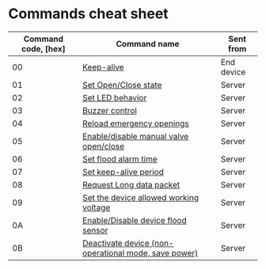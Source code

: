 # Commands cheat sheet

| Command code, \[hex] | Command name                                                                                                   | Sent from  |
| -------------------- | -------------------------------------------------------------------------------------------------------------- | ---------- |
| 00                   | [​Keep-alive​](keep-alive.md)                                                                                  | End device |
| 01                   | [​Set Open/Close state​](set-open-close-state.md)                                                              | Server     |
| 02                   | [​Set LED behavior​](set-led-behavior.md)                                                                      | Server     |
| 03                   | [​Buzzer control​](buzzer-control.md)                                                                          | Server     |
| 04                   | [​Reload emergency openings​](reload-emergency-openings.md)                                                    | Server     |
| 05                   | [​Enable/disable manual valve open/close​](enable-disable-manual-valve-open-close.md)                          | Server     |
| 06                   | [​Set flood alarm time​](set-flood-alarm-time.md)                                                              | Server     |
| 07                   | [​Set keep-alive period​](set-keep-alive-period.md)                                                            | Server     |
| 08                   | [​Request Long data packet​](request-long-data-packet.md)                                                      | Server     |
| 09                   | [​Set the device allowed working voltage​](set-the-device-allowed-working-voltage.md)                          | Server     |
| 0A                   | [​Enable/Disable device flood sensor​](enable-disable-device-flood-sensor.md)                                  | Server     |
| 0B                   | [​Deactivate device (non-operational mode, save power)​](deactivate-device-non-operational-mode-save-power.md) | Server     |
